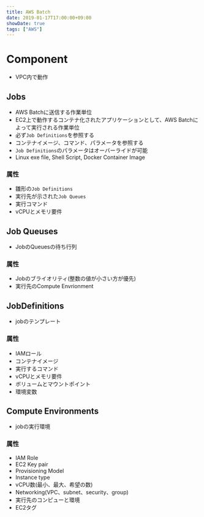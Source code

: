 ```yaml
---
title: AWS Batch
date: 2019-01-17T17:00:00+09:00
showDate: true
tags: ["AWS"]
---
```


# Component
- VPC内で動作

## Jobs
- AWS Batchに送信する作業単位
- EC2上で動作するコンテナ化されたアプリケーションとして、AWS Batchによって実行される作業単位
- 必ず`Job Definitions`を参照する
- コンテナイメージ、コマンド、パラメータを参照する
- `Job Definitions`のパラメータはオーバーライドが可能
- Linux exe file, Shell Script, Docker Container Image
### 属性
- 雛形の`Job Definitions`
- 実行先が示された`Job Queues`
- 実行コマンド
- vCPUとメモリ要件

## Job Queuses
- JobのQueuesの待ち行列
### 属性
- Jobのブライオリティ(整数の値が小さい方が優先)
- 実行先のCompute Envrionment

## JobDefinitions
- jobのテンプレート
### 属性
- IAMロール
- コンテナイメージ
- 実行するコマンド
- vCPUとメモリ要件
- ボリュームとマウントポイント
- 環境変数

## Compute Environments
- jobの実行環境
### 属性
- IAM Role
- EC2 Key pair
- Provisioning Model
- Instance type
- vCPU数(最小、最大、希望の数)
- Networking(VPC、subnet、security、group)
- 実行先のコンピューと環境
- EC2タグ



